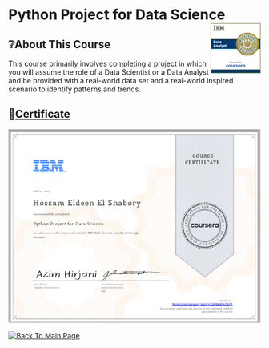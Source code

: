 # Python Project for Data Science <img src="../Assets/Professional_Certificate_-_Data_Analyst.png" align="right" width="100" />

## ❔About This Course

This course primarily involves completing a project in which you will assume the role of a Data Scientist or a Data Analyst and be provided with a real-world data set and a real-world inspired scenario to identify patterns and trends. 


## 🔗[Certificate](https://coursera.org/share/ac5cf41db59b19bc8711903746005386)
![cert](../Assets/05_python_project_for_data_science.png)

[![Back To Main Page](https://img.shields.io/badge/Back_To_Main_Page-blue?style=for-the-badge)](https://github.com/hossam-elshabory/IBM-Data-Analyst-Professional)
